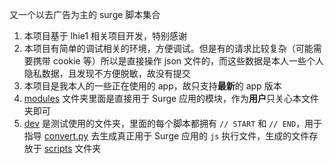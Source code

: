 又一个以去广告为主的 surge 脚本集合  
1. 本项目基于 lhie1 相关项目开发，特别感谢  
1. 本项目有简单的调试相关的环境，方便调试。但是有的请求比较复杂（可能需要携带 cookie 等）所以是直接操作 json 文件的，而这些数据是本人一些个人隐私数据，且发现不方便脱敏，故没有提交  
1. 本项目是我本人的一些正在使用的 app，故只支持**最新**的 app 版本  
1. [modules](modules) 文件夹里面是直接用于 Surge 应用的模块，作为**用户**只关心本文件夹即可  
1. [dev](dev) 是测试使用的文件夹，里面的每个脚本都拥有 `// START` 和 `// END`，用于指导 [convert.py](convert.py) 去生成真正用于 Surge 应用的 `js` 执行文件，生成的文件存放于 [scripts](scripts) 文件夹